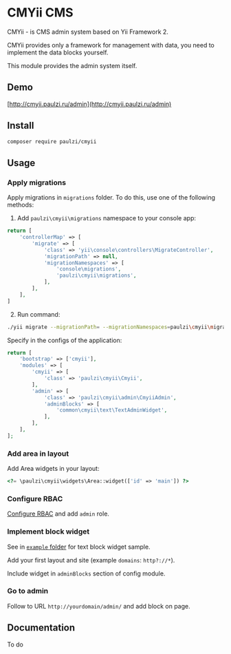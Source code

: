 # CMYii CMS

CMYii - is CMS admin system based on Yii Framework 2.

CMYii provides only a framework for management with data, you need to implement the data blocks yourself.

This module provides the admin system itself.

## Demo

[http://cmyii.paulzi.ru/admin](http://cmyii.paulzi.ru/admin)

## Install

```bash
composer require paulzi/cmyii
```

## Usage


### Apply migrations

Apply migrations in `migrations` folder. To do this, use one of the following methods:

1) Add `paulzi\cmyii\migrations` namespace to your console app:

```php
return [
    'controllerMap' => [
        'migrate' => [
            'class' => 'yii\console\controllers\MigrateController',
            'migrationPath' => null,
            'migrationNamespaces' => [
                'console\migrations',
                'paulzi\cmyii\migrations',
            ],
        ],
    ],
]
```

2) Run command:

```bash
./yii migrate --migrationPath= --migrationNamespaces=paulzi\cmyii\migrations
```

Specify in the configs of the application:

```php
return [
    'bootstrap' => ['cmyii'],
    'modules' => [
        'cmyii' => [
            'class' => 'paulzi\cmyii\Cmyii',
        ],
        'admin' => [
            'class' => 'paulzi\cmyii\admin\CmyiiAdmin',
            'adminBlocks' => [
                'common\cmyii\text\TextAdminWidget',
            ],
        ],
    ],
];
```

### Add area in layout

Add Area widgets in your layout:

```php
<?= \paulzi\cmyii\widgets\Area::widget(['id' => 'main']) ?>
```

### Configure RBAC

[Configure RBAC](http://www.yiiframework.com/doc-2.0/guide-security-authorization.html#rbac) and add `admin` role. 

### Implement block widget

See in [`example` folder](https://github.com/paulzi/cmyii/blob/master/example) for text block widget sample.

Add your first layout and site (example `domains`: `http?://*`).

Include widget in `adminBlocks` section of config module.

### Go to admin

Follow to URL `http://yourdomain/admin/` and add block on page.

## Documentation

To do